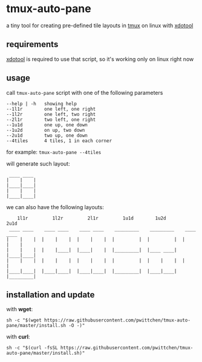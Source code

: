 tmux-auto-pane
==============
a tiny tool for creating pre-defined tile layouts in [tmux](https://tmux.github.io/) on linux with [xdotool](http://www.semicomplete.com/projects/xdotool)

requirements
------------

[xdotool](http://www.semicomplete.com/projects/xdotool) is required to use that script, so it's working only on linux right now

usage
-----

call `tmux-auto-pane` script with one of the following parameters

```
--help | -h   showing help
--1l1r        one left, one right
--1l2r        one left, two right
--2l1r        two left, one right
--1u1d        one up, one down
--1u2d        on up, two down
--2u1d        two up, one down
--4tiles      4 tiles, 1 in each corner
```

for example: `tmux-auto-pane --4tiles`

will generate such layout:

```
 ____ ____
|    |    |
|____|____|
|    |    |
|____|____|
```

we can also have the following layouts:

```
    1l1r         1l2r         2l1r         1u1d        1u2d         2u1d
 ____ ____    ____ ____    ____ ____    _________    _________    ____ ____
|    |    |  |    |    |  |    |    |  |         |  |         |  |    |    |
|    |    |  |    |____|  |____|    |  |_________|  |____ ____|  |____|____|
|    |    |  |    |    |  |    |    |  |         |  |    |    |  |         |
|____|____|  |____|____|  |____|____|  |_________|  |____|____|  |_________|
```

installation and update
-----------------------

with **wget**:
```shell
sh -c "$(wget https://raw.githubusercontent.com/pwittchen/tmux-auto-pane/master/install.sh -O -)"
```

with **curl**:
```shell
sh -c "$(curl -fsSL https://raw.githubusercontent.com/pwittchen/tmux-auto-pane/master/install.sh)"
```

